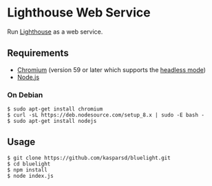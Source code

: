 # Lighthouse Web Service

Run [Lighthouse](https://github.com/GoogleChrome/lighthouse) as a web service.

## Requirements

- [Chromium](https://www.chromium.org) (version 59 or later which supports the [headless mode](https://developers.google.com/web/updates/2017/04/headless-chrome))
- [Node.js](https://nodejs.org)

### On Debian

	$ sudo apt-get install chromium
	$ curl -sL https://deb.nodesource.com/setup_8.x | sudo -E bash -
	$ sudo apt-get install nodejs


## Usage

	$ git clone https://github.com/kasparsd/bluelight.git
	$ cd bluelight
	$ npm install
	$ node index.js
